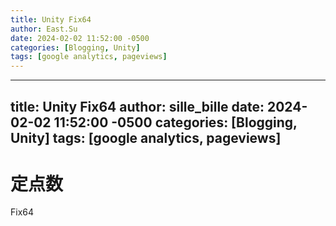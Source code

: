 ```yaml
---
title: Unity Fix64
author: East.Su
date: 2024-02-02 11:52:00 -0500
categories: [Blogging, Unity]
tags: [google analytics, pageviews]
---
```


---
title: Unity Fix64
author: sille_bille
date: 2024-02-02 11:52:00 -0500
categories: [Blogging, Unity]
tags: [google analytics, pageviews]
---

# 定点数
Fix64 

